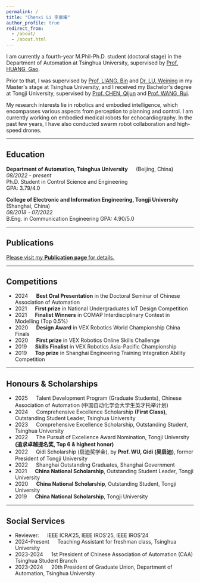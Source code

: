 ```yaml
---
permalink: /
title: "Chenxi Li 李晨曦"
author_profile: true
redirect_from: 
  - /about/
  - /about.html
---
```


I am currently a fourth-year M.Phil-Ph.D. student (doctoral stage) in the Department of Automation at Tsinghua University, supervised by [Prof. HUANG, Gao](http://www.gaohuang.net/).

Prior to that, I was supervised by [Prof. LIANG, Bin](https://www.au.tsinghua.edu.cn/en/info/1096/3293.htm) and [Dr. LU, Weining](https://www.bnrist.tsinghua.edu.cn/info/1220/3908.htm) in my Master's stage at Tsinghua University,
and I received my Bachelor's degree at Tongji University, supervised by [Prof. CHEN, Qijun](https://rail.tongji.edu.cn) and [Prof. WANG, Rui](https://see.tongji.edu.cn/info/1379/12428.htm).

My research interests lie in robotics and embodied intelligence, which encompasses various aspects from perception to planning and control. I am currently working on embodied medical robots for echocardiography. In the past few years, I have also conducted swarm robot collaboration and high-speed drones.

---
## Education
**Department of Automation, Tsinghua University** &emsp; (Beijing, China)  
_08/2022 - present_  
Ph.D. Student in Control Science and Engineering  
GPA: 3.79/4.0

**College of Electronic and Information Engineering, Tongji University**  &emsp; (Shanghai, China)  
_08/2018 - 07/2022_  
B.Eng. in Communication Engineering
GPA: 4.90/5.0

---
## Publications
[Please visit my **Publication page** for details.](https://chx-li.github.io/publications/)

---
## Competitions
- 2024 &emsp; **Best Oral Presentation** in the Doctoral Seminar of Chinese Association of Automation
- 2021 &emsp; **First prize** in National Undergraduates IoT Design Competition
- 2021 &emsp; **Finalist Winners** in COMAP Interdisciplinary Contest in Modelling (Top 0.5%)
- 2020 &emsp; **Design Award** in VEX Robotics World Championship China Finals
- 2020 &emsp; **First prize** in VEX Robotics Online Skills Challenge
- 2019 &emsp; **Skills Finalist** in VEX Robotics Asia-Pacific Championship
- 2019 &emsp; **Top prize** in Shanghai Engineering Training Integration Ability Competition

---

## Honours & Scholarships

- 2025 &emsp; Talent Development Program (Graduate Students), Chinese Association of Automation (中国自动化学会大学生英才托举计划)
- 2024 &emsp; Comprehensive Excellence Scholarship **(First Class)**, Outstanding Student Leader, Tsinghua University
- 2023 &emsp; Comprehensive Excellence Scholarship, Outstanding Student, Tsinghua University
- 2022 &emsp; The Pursuit of Excellence Award Nomination, Tongji University **(追求卓越提名奖, Top 6 & highest honor)**
- 2022 &emsp; Qidi Scholarship (启迪奖学金), by **Prof. WU, Qidi (吴启迪)**, former President of Tongji University
- 2022 &emsp; Shanghai Outstanding Graduates, Shanghai Government
- 2021 &emsp; **China National Scholarship**, Outstanding Student Leader, Tongji University
- 2020 &emsp; **China National Scholarship**, Outstanding Student, Tongji University
- 2019 &emsp; **China National Scholarship**, Tongji University

---

## Social Services
- Reviewer: &emsp; IEEE ICRA’25, IEEE IROS’25, IEEE IROS’24
- 2024-Present &emsp; Teaching Assistant for freshman class, Tsinghua University
- 2023-2024 &emsp; 1st President of Chinese Association of Automation (CAA) Tsinghua Student Branch
- 2023-2024 &emsp; 20th President of Graduate Union, Department of Automation, Tsinghua University


